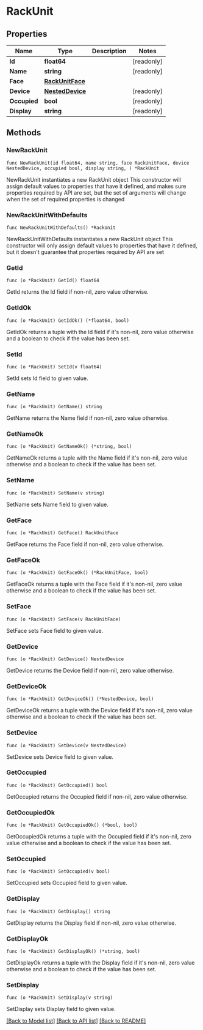 # RackUnit

## Properties

Name | Type | Description | Notes
------------ | ------------- | ------------- | -------------
**Id** | **float64** |  | [readonly] 
**Name** | **string** |  | [readonly] 
**Face** | [**RackUnitFace**](RackUnitFace.md) |  | 
**Device** | [**NestedDevice**](NestedDevice.md) |  | [readonly] 
**Occupied** | **bool** |  | [readonly] 
**Display** | **string** |  | [readonly] 

## Methods

### NewRackUnit

`func NewRackUnit(id float64, name string, face RackUnitFace, device NestedDevice, occupied bool, display string, ) *RackUnit`

NewRackUnit instantiates a new RackUnit object
This constructor will assign default values to properties that have it defined,
and makes sure properties required by API are set, but the set of arguments
will change when the set of required properties is changed

### NewRackUnitWithDefaults

`func NewRackUnitWithDefaults() *RackUnit`

NewRackUnitWithDefaults instantiates a new RackUnit object
This constructor will only assign default values to properties that have it defined,
but it doesn't guarantee that properties required by API are set

### GetId

`func (o *RackUnit) GetId() float64`

GetId returns the Id field if non-nil, zero value otherwise.

### GetIdOk

`func (o *RackUnit) GetIdOk() (*float64, bool)`

GetIdOk returns a tuple with the Id field if it's non-nil, zero value otherwise
and a boolean to check if the value has been set.

### SetId

`func (o *RackUnit) SetId(v float64)`

SetId sets Id field to given value.


### GetName

`func (o *RackUnit) GetName() string`

GetName returns the Name field if non-nil, zero value otherwise.

### GetNameOk

`func (o *RackUnit) GetNameOk() (*string, bool)`

GetNameOk returns a tuple with the Name field if it's non-nil, zero value otherwise
and a boolean to check if the value has been set.

### SetName

`func (o *RackUnit) SetName(v string)`

SetName sets Name field to given value.


### GetFace

`func (o *RackUnit) GetFace() RackUnitFace`

GetFace returns the Face field if non-nil, zero value otherwise.

### GetFaceOk

`func (o *RackUnit) GetFaceOk() (*RackUnitFace, bool)`

GetFaceOk returns a tuple with the Face field if it's non-nil, zero value otherwise
and a boolean to check if the value has been set.

### SetFace

`func (o *RackUnit) SetFace(v RackUnitFace)`

SetFace sets Face field to given value.


### GetDevice

`func (o *RackUnit) GetDevice() NestedDevice`

GetDevice returns the Device field if non-nil, zero value otherwise.

### GetDeviceOk

`func (o *RackUnit) GetDeviceOk() (*NestedDevice, bool)`

GetDeviceOk returns a tuple with the Device field if it's non-nil, zero value otherwise
and a boolean to check if the value has been set.

### SetDevice

`func (o *RackUnit) SetDevice(v NestedDevice)`

SetDevice sets Device field to given value.


### GetOccupied

`func (o *RackUnit) GetOccupied() bool`

GetOccupied returns the Occupied field if non-nil, zero value otherwise.

### GetOccupiedOk

`func (o *RackUnit) GetOccupiedOk() (*bool, bool)`

GetOccupiedOk returns a tuple with the Occupied field if it's non-nil, zero value otherwise
and a boolean to check if the value has been set.

### SetOccupied

`func (o *RackUnit) SetOccupied(v bool)`

SetOccupied sets Occupied field to given value.


### GetDisplay

`func (o *RackUnit) GetDisplay() string`

GetDisplay returns the Display field if non-nil, zero value otherwise.

### GetDisplayOk

`func (o *RackUnit) GetDisplayOk() (*string, bool)`

GetDisplayOk returns a tuple with the Display field if it's non-nil, zero value otherwise
and a boolean to check if the value has been set.

### SetDisplay

`func (o *RackUnit) SetDisplay(v string)`

SetDisplay sets Display field to given value.



[[Back to Model list]](../README.md#documentation-for-models) [[Back to API list]](../README.md#documentation-for-api-endpoints) [[Back to README]](../README.md)


